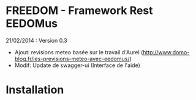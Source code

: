 FREEDOM - Framework Rest EEDOMus
================================

21/02/2014 : Version 0.3

- Ajout: revisions meteo basée sur le travail d'Aurel (http://www.domo-blog.fr/les-previsions-meteo-avec-eedomus/)
- Modif: Update de swagger-ui (Interface de l'aide)
             
Installation
============
